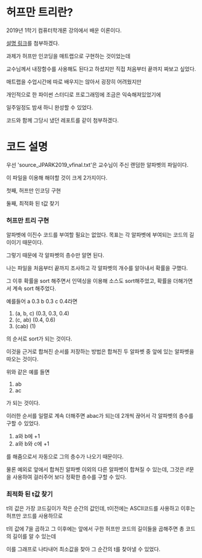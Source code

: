 # 허프만 트리란?
2019년 1학기 컴퓨터학개론 강의에서 배운 이론이다.

[설명 링크](https://wooyaggo.tistory.com/95)를 첨부하겠다.

과제가 허프만 인코딩을 매트랩으로 구현하는 것이었는데

교수님께서 내장함수를 사용해도 된다고 하셨지만 직접 처음부터 끝까지 짜보고 싶었다.

매트랩을 수업시간에 따로 배우지는 않아서 굉장히 어려웠지만

개인적으로 한 파이썬 스터디로 프로그래밍에 조금은 익숙해져있었기에

일주일정도 밤새 하니 완성할 수 있었다.

코드와 함께 그당시 냈던 레포트를 같이 첨부하겠다.

# 코드 설명

우선 'source_JPARK2019_vfinal.txt'은 교수님이 주신 랜덤한 알파벳의 파일이다.

이 파일을 이용해 해야할 것이 크게 2가지이다.

첫째, 허프만 인코딩 구현

둘째, 최적화 된 t값 찾기

### 허프만 트리 구현

알파벳에 이진수 코드를 부여할 필요는 없었다. 목표는 각 알파벳에 부여되는 코드의 길이이기 때문이다.

그렇기 때문에 각 알파벳의 층수만 알면 된다.

나는 파일을 처음부터 끝까지 조사하고 각 알파벳의 개수를 알아내서 확률을 구했다.

그 이후 확률을 sort 해주면서 인덱싱을 이용해 소스도 sort해주었고, 확률을 더해가면서 계속 sort 해주었다.

예를들어 a 0.3 b 0.3 c 0.4라면

  1. (a, b, c) (0.3, 0.3, 0.4)
  2. (c, ab) (0.4, 0.6)
  3. (cab) (1)
  
의 순서로 sort가 되는 것이다.

이것을 근거로 합쳐진 순서를 저장하는 방법은 합쳐진 두 알파벳 중 앞에 있는 알파벳을 따오는 것이다.

위와 같은 예를 들면

  1. ab
  2. ac
  
가 되는 것이다.

이러한 순서를 일렬로 계속 더해주면 abac가 되는데 2개씩 끊어서 각 알파벳의 층수를 구할 수 있었다.

  1. a와 b에 +1
  2. a와 b와 c에 +1
  
를 해줌으로서 자동으로 그의 층수가 나오기 때문이다.

물론 예외로 앞에서 합쳐진 알파벳 이외의 다른 알파벳이 합쳐질 수 있는데, 그것은 if문을 사용하여 걸러주어 보다 정확한 층수를 구할 수 있다.

### 최적화 된 t값 찾기

t의 값은 가장 코드길이가 작은 순간의 값인데, t이전에는 ASCII코드를 사용하고 이후는 허프만 코드를 사용하므로

t의 값에 7을 곱하고 그 이후에는 앞에서 구한 허프만 코드의 길이들을 곱해주면 총 코드의 길이를 알 수 있는데

이를 그래프로 나타내어 최소값을 찾아 그 순간의 t를 찾아낼 수 있었다.
